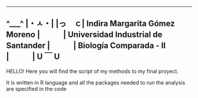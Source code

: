 
-----------------------------------------------------------------------------------------------------
 ^___^
|・ㅅ・|
|っ　ｃ|                       Indira Margarita Gómez Moreno
|　　　|                    Universidad Industrial de Santander
|　　　|                          Biología Comparada - II　　
|　　　|
 U ￣ U                                      
------------------------------------------------------------------------------------------------------      
               
HELLO! Here you will find the script of my methods to my final proyect. 

It is written in R language and all the packages needed to run the analysis are specified in the code
